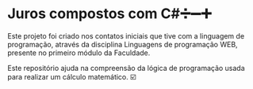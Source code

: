 #   Juros compostos com C#:heavy_division_sign::heavy_minus_sign::heavy_plus_sign:
Este projeto foi criado nos contatos iniciais que tive com a linguagem de programação, através da disciplina Linguagens de programação WEB, presente no primeiro módulo da Faculdade.

Este repositório ajuda na compreensão da lógica de programação usada para realizar um cálculo matemático. :ballot_box_with_check: 


